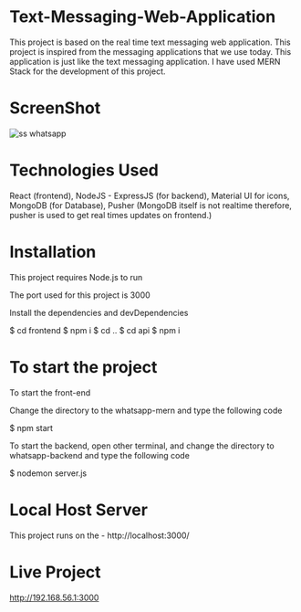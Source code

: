# Text-Messaging-Web-Application
This project is based on the real time text messaging web application. This project is inspired from the messaging applications that we use today. This application is just like the text messaging application. I have used MERN Stack for the development of this project.


# ScreenShot
![ss whatsapp](https://user-images.githubusercontent.com/107169043/190159099-e436a8ef-b79b-4f77-9d97-70db1239fda2.png)

# Technologies Used
  React (frontend), 
  NodeJS - ExpressJS (for backend), 
  Material UI for icons, 
  MongoDB (for Database), 
  Pusher (MongoDB itself is not realtime therefore, pusher is used to get real times updates on frontend.)
  
# Installation

This project requires Node.js to run

The port used for this project is 3000

Install the dependencies and devDependencies

$ cd frontend
$ npm i
$ cd ..
$ cd api
$ npm i

# To start the project

To start the front-end

Change the directory to the whatsapp-mern and type the following code

$ npm start

To start the backend, open other terminal, and change the directory to whatsapp-backend and type the following code

$ nodemon server.js

# Local Host Server

This project runs on the -  http://localhost:3000/

# Live Project

http://192.168.56.1:3000
